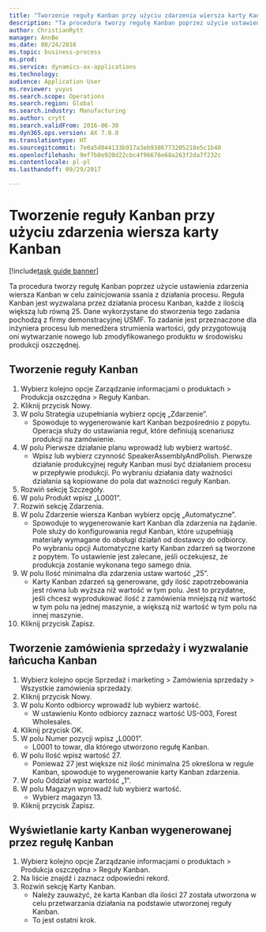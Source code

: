 ```yaml
--- 
title: "Tworzenie reguły Kanban przy użyciu zdarzenia wiersza karty Kanban"
description: "Ta procedura tworzy regułę Kanban poprzez użycie ustawienia zdarzenia wiersza Kanban w celu zainicjowania ssania z działania procesu."
author: ChristianRytt
manager: AnnBe
ms.date: 08/24/2016
ms.topic: business-process
ms.prod: 
ms.service: dynamics-ax-applications
ms.technology: 
audience: Application User
ms.reviewer: yuyus
ms.search.scope: Operations
ms.search.region: Global
ms.search.industry: Manufacturing
ms.author: crytt
ms.search.validFrom: 2016-06-30
ms.dyn365.ops.version: AX 7.0.0
ms.translationtype: HT
ms.sourcegitcommit: 7e0a5d044133b917a3eb9386773205218e5c1b40
ms.openlocfilehash: 9ef7b8e920d22cbc4f96676e68a263f2da7f232c
ms.contentlocale: pl-pl
ms.lasthandoff: 09/29/2017

---
```

# <a name="create-a-kanban-rule-using-a-kanban-line-event"></a>Tworzenie reguły Kanban przy użyciu zdarzenia wiersza karty Kanban

[!include[task guide banner](../../includes/task-guide-banner.md)]

Ta procedura tworzy regułę Kanban poprzez użycie ustawienia zdarzenia wiersza Kanban w celu zainicjowania ssania z działania procesu. Reguła Kanban jest wyzwalana przez działania procesu Kanban, każde z ilością większą lub równą 25. Dane wykorzystane do stworzenia tego zadania pochodzą z firmy demonstracyjnej USMF. To zadanie jest przeznaczone dla inżyniera procesu lub menedżera strumienia wartości, gdy przygotowują oni wytwarzanie nowego lub zmodyfikowanego produktu w środowisku produkcji oszczędnej.


## <a name="create-a-kanban-rule"></a>Tworzenie reguły Kanban
1. Wybierz kolejno opcje Zarządzanie informacjami o produktach > Produkcja oszczędna > Reguły Kanban.
2. Kliknij przycisk Nowy.
3. W polu Strategia uzupełniania wybierz opcję „Zdarzenie”.
    * Spowoduje to wygenerowanie kart Kanban bezpośrednio z popytu. Operacja służy do ustawiania reguł, które definiują scenariusz produkcji na zamówienie.  
4. W polu Pierwsze działanie planu wprowadź lub wybierz wartość.
    * Wpisz lub wybierz czynność SpeakerAssemblyAndPolish. Pierwsze działanie produkcyjnej reguły Kanban musi być działaniem procesu w przepływie produkcji. Po wybraniu działania daty ważności działania są kopiowane do pola dat ważności reguły Kanban.  
5. Rozwiń sekcję Szczegóły.
6. W polu Produkt wpisz „L0001”.
7. Rozwiń sekcję Zdarzenia.
8. W polu Zdarzenie wiersza Kanban wybierz opcję „Automatyczne”.
    * Spowoduje to wygenerowanie kart Kanban dla zdarzenia na żądanie.  Pole służy do konfigurowania reguł Kanban, które uzupełniają materiały wymagane do obsługi działań od dostawcy do odbiorcy. Po wybraniu opcji Automatyczne karty Kanban zdarzeń są tworzone z popytem. To ustawienie jest zalecane, jeśli oczekujesz, że produkcja zostanie wykonana tego samego dnia.  
9. W polu Ilość minimalna dla zdarzenia ustaw wartość „25”.
    * Karty Kanban zdarzeń są generowane, gdy ilość zapotrzebowania jest równa lub wyższa niż wartość w tym polu. Jest to przydatne, jeśli chcesz wyprodukować ilość z zamówienia mniejszą niż wartość w tym polu na jednej maszynie, a większą niż wartość w tym polu na innej maszynie.  
10. Kliknij przycisk Zapisz.

## <a name="create-sales-order-and-trigger-kanban-chain"></a>Tworzenie zamówienia sprzedaży i wyzwalanie łańcucha Kanban
1. Wybierz kolejno opcje Sprzedaż i marketing > Zamówienia sprzedaży > Wszystkie zamówienia sprzedaży.
2. Kliknij przycisk Nowy.
3. W polu Konto odbiorcy wprowadź lub wybierz wartość.
    * W ustawieniu Konto odbiorcy zaznacz wartość US-003, Forest Wholesales.  
4. Kliknij przycisk OK.
5. W polu Numer pozycji wpisz „L0001”.
    * L0001 to towar, dla którego utworzono regułę Kanban.  
6. W polu Ilość wpisz wartość 27.
    * Ponieważ 27 jest większe niż ilość minimalna 25 określona w regule Kanban, spowoduje to wygenerowanie karty Kanban zdarzenia.  
7. W polu Oddział wpisz wartość „1”.
8. W polu Magazyn wprowadź lub wybierz wartość.
    * Wybierz magazyn 13.  
9. Kliknij przycisk Zapisz.

## <a name="view-the-kanban-generated-by-the-kanban-rule"></a>Wyświetlanie karty Kanban wygenerowanej przez regułę Kanban
1. Wybierz kolejno opcje Zarządzanie informacjami o produktach > Produkcja oszczędna > Reguły Kanban.
2. Na liście znajdź i zaznacz odpowiedni rekord.
3. Rozwiń sekcję Karty Kanban.
    * Należy zauważyć, że karta Kanban dla ilości 27 została utworzona w celu przetwarzania działania na podstawie utworzonej reguły Kanban.  
    * To jest ostatni krok.  


